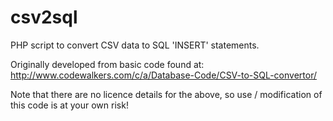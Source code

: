 csv2sql
=======

PHP script to convert CSV data to SQL 'INSERT' statements.

Originally developed from basic code found at:
http://www.codewalkers.com/c/a/Database-Code/CSV-to-SQL-convertor/

Note that there are no licence details for the above, so use / modification of this code is at your own risk!